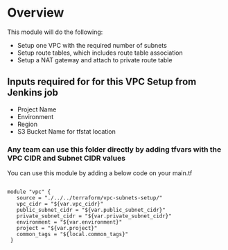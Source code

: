 # Overview

This module will do the following:
- Setup one VPC with the required number of subnets
- Setup route tables, which includes route table association 
- Setup a NAT gateway and attach to private route table


## Inputs required for for this VPC Setup from Jenkins job

- Project Name
- Environment
- Region
- S3 Bucket Name for tfstat location

### Any team can use this folder directly by adding tfvars with the VPC CIDR and Subnet CIDR values

You can use this module by adding a below code on your main.tf

```

module "vpc" {
   source = "./../../terraform/vpc-subnets-setup/"
   vpc_cidr = "${var.vpc_cidr}"
   public_subnet_cidr = "${var.public_subnet_cidr}"
   private_subnet_cidr = "${var.private_subnet_cidr}"
   environment = "${var.environment}" 
   project = "${var.project}"
   common_tags = "${local.common_tags}"
 }


```